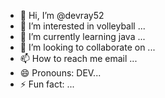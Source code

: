 - 👋 Hi, I’m @devray52
- 👀 I’m interested in volleyball ...
- 🌱 I’m currently learning java ...
- 💞️ I’m looking to collaborate on ...
- 📫 How to reach me email ...
- 😄 Pronouns: DEV...
- ⚡ Fun fact: ...

<!---
devray52/devray52 is a ✨ special ✨ repository because its `README.md` (this file) appears on your GitHub profile.
You can click the Preview link to take a look at your changes.
--->

